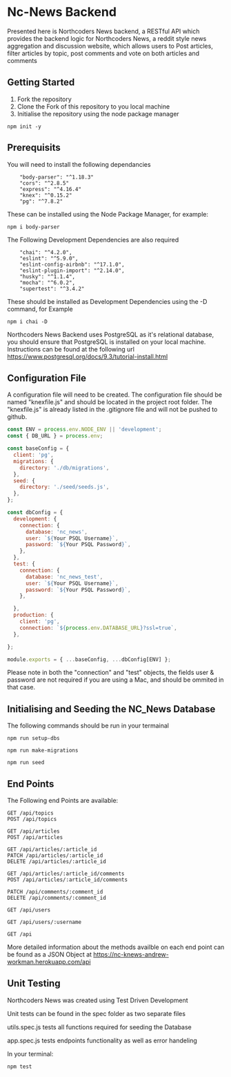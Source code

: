 # Nc-News Backend

Presented here is Northcoders News backend, a RESTful API which provides the backend logic for Northcoders News, a reddit style news aggregation and discussion website, which allows users to Post articles, filter articles by topic, post comments and vote on both articles and comments

## Getting Started 

1. Fork the repository
2. Clone the Fork of this repository to you local machine
3. Initialise the repository using the node package manager

```
npm init -y
```

## Prerequisits

You will need to install the following dependancies 

```
    "body-parser": "^1.18.3"
    "cors": "^2.8.5"
    "express": "^4.16.4"
    "knex": "^0.15.2"
    "pg": "^7.8.2"
```
These can be installed using the Node Package Manager, for example:

```
npm i body-parser
```

The Following Development Dependencies are also required 

```
    "chai": "^4.2.0",
    "eslint": "^5.9.0",
    "eslint-config-airbnb": "^17.1.0",
    "eslint-plugin-import": "^2.14.0",
    "husky": "^1.1.4",
    "mocha": "^6.0.2",
    "supertest": "^3.4.2"
```

These should be installed as Development Dependencies using the -D command, for Example

```
npm i chai -D
```

Northcoders News Backend uses PostgreSQL as it's relational database, you should ensure that PostgreSQL is installed on your local machine. Instructions can be found at the following url https://www.postgresql.org/docs/9.3/tutorial-install.html

## Configuration File

A configuration file will need to be created. The configuration file should be named "knexfile.js" and should be located in the project root folder. The "knexfile.js" is already listed in the .gitignore file and will not be pushed to github.

```javascript
const ENV = process.env.NODE_ENV || 'development';
const { DB_URL } = process.env;

const baseConfig = {
  client: 'pg',
  migrations: {
    directory: './db/migrations',
  },
  seed: {
    directory: './seed/seeds.js',
  },
};

const dbConfig = {
  development: {
    connection: {
      database: 'nc_news',
      user: `${Your PSQL Username}`, 
      password: `${Your PSQL Password}`,
    },
  },
  test: {
    connection: {
      database: 'nc_news_test',
      user: `${Your PSQL Username}`,
      password: `${Your PSQL Password}`,
    },

  },
  production: {
    client: 'pg',
    connection: `${process.env.DATABASE_URL}?ssl=true`,
  },

};

module.exports = { ...baseConfig, ...dbConfig[ENV] };
```

Please note in both the "connection" and "test" objects, the fields user & password are not required if you are using a Mac, and should be ommited in that case.

##  Initialising and Seeding the NC_News Database

The following commands should be run in your termainal

```
npm run setup-dbs

npm run make-migrations

npm run seed
```

## End Points 

The Following end Points are available:

```
GET /api/topics
POST /api/topics

GET /api/articles
POST /api/articles

GET /api/articles/:article_id
PATCH /api/articles/:article_id
DELETE /api/articles/:article_id

GET /api/articles/:article_id/comments
POST /api/articles/:article_id/comments

PATCH /api/comments/:comment_id
DELETE /api/comments/:comment_id

GET /api/users

GET /api/users/:username

GET /api

```

More detailed information about the methods availble on each end point can be found as a JSON Object at https://nc-knews-andrew-workman.herokuapp.com/api 

## Unit Testing

Northcoders News was created using Test Driven Development

Unit tests can be found in the spec folder as two separate files

utils.spec.js tests all functions required for seeding the Database

app.spec.js tests endpoints functionality as well as error handeling

In your terminal:
```
npm test
```



